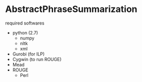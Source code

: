 # AbstractPhraseSummarization

required softwares
* python (2.7)
  * numpy
  * nltk
  * xml
* Gurobi (for ILP)
* Cygwin (to run ROUGE)
* Mead
* ROUGE
  * Perl
